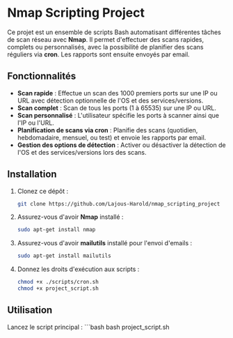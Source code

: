 # Nmap Scripting Project

Ce projet est un ensemble de scripts Bash automatisant différentes tâches de scan réseau avec **Nmap**. Il permet d'effectuer des scans rapides, complets ou personnalisés, avec la possibilité de planifier des scans réguliers via **cron**. Les rapports sont ensuite envoyés par email.

## Fonctionnalités

- **Scan rapide** : Effectue un scan des 1000 premiers ports sur une IP ou URL avec détection optionnelle de l'OS et des services/versions.
- **Scan complet** : Scan de tous les ports (1 à 65535) sur une IP ou URL.
- **Scan personnalisé** : L'utilisateur spécifie les ports à scanner ainsi que l'IP ou l'URL.
- **Planification de scans via cron** : Planifie des scans (quotidien, hebdomadaire, mensuel, ou test) et envoie les rapports par email.
- **Gestion des options de détection** : Activer ou désactiver la détection de l'OS et des services/versions lors des scans.

## Installation

1. Clonez ce dépôt :
    ```bash
    git clone https://github.com/Lajous-Harold/nmap_scripting_project
    ```

2. Assurez-vous d'avoir **Nmap** installé :
    ```bash
    sudo apt-get install nmap
    ```

3. Assurez-vous d'avoir **mailutils** installé pour l'envoi d'emails :
    ```bash
    sudo apt-get install mailutils
    ```

4. Donnez les droits d'exécution aux scripts :
    ```bash
    chmod +x ./scripts/cron.sh
    chmod +x project_script.sh
    ```

## Utilisation

Lancez le script principal :
    ```bash
    bash project_script.sh
